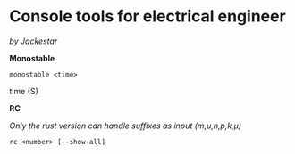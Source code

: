 # Console tools for electrical engineer
*by Jackestar*

**Monostable**

```
monostable <time>
```
time (S)

**RC**

*Only the rust version can handle suffixes as input (m,u,n,p,k,μ)*

```
rc <number> [--show-all]
```